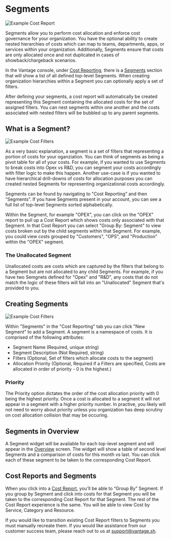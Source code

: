 # Segments

![Example Cost Report](/img/segments-overview.gif)

Segments allow you to perform cost allocation and enforce cost governance for your organization. You have the optional ability to create nested hierarchies of costs which can map to teams, departments, apps, or services within your organization. Additionally, Segments ensure that costs are only allocated once and not duplicated in cases of showback/chargeback scenarios.

In the Vantage console, under [Cost Reporting](https://console.vantage.sh/reporting), there is a [Segments](https://console.vantage.sh/reporting) section that will show a list of all defined top-level Segments. When creating organization hierarchies within a Segment you can optionally apply a set of filters.

After defining your segments, a cost report will automatically be created representing this Segment containing the allocated costs for the set of assigned filters. You can nest segments within one another and the costs associated with nested filters will be bubbled up to any parent segments.

## What is a Segment?

![Example Cost Filters](/img/view-segments.png)

As a very basic explanation, a segment is a set of filters that representing a portion of costs for your oganziation. You can think of segments as being a pivot table for all of your costs. For example, if you wanted to use Segments to break costs into Opex vs R&D, you can segment your costs accordingly with filter logic to make this happen. Another use-case is if you wanted to have hierarchical drill-downs of costs for allocation purposes you can created nested Segments for representing organizational costs accordingly. 

Segments can be found by navigating to "Cost Reporting” and then “Segments”. If you have Segments present in your account, you can see a full list of top-level Segments sorted alphabetically.

Within the Segment, for example "OPEX", you can click on the "OPEX" report to pull up a Cost Report which shows costs only associated with that Segment. In that Cost Report you can select "Group By: Segment" to view costs broken out by the child segments within that Segment. For example, you could view costs grouped by "Customers", "OPS", and "Production" within the "OPEX" segment.

### The Unallocated Segment

Unallocated costs are costs which are captured by the filters that belong to a Segment but are not allocated to any child Segments. For example, if you have two Semgnets defined for "Opex" and "R&D", any costs that do not match the logic of these filters will fall into an "Unallocated" Segment that's provided to you. 

## Creating Segments

![Example Cost Filters](/img/create-segment.png)

Within "Segments" in the "Cost Reporting" tab you can click "New Segment" to add a Segment. A segment is a namespace of costs. It is comprised of the following attributes:

- Segment Name (Required, unique string)
- Segment Description (Not Required, string)
- Filters (Optional, Set of filters which allocate costs to the segment)
- Allocation Priority (Optional, Required if a Filters are specified, Costs are allocated in order of priority - 0 is the highest.)

### Priority

The Priority option dictates the order of the cost allocation priority with 0 being the highest priority. Once a cost is allocated to a segment it will not appear in a segment with a higher priority number. In practive, you likely will not need to worry about priority unless you organization has deep scrutiny on cost allocation collision that may be occuring. 

## Segments in Overview

A Segment widget will be available for each top-level segment and will appear in the [Overview](/overview/) screen. The widget will show a table of second level Segments and a comparison of costs for this month vs last. You can click each of these segment to be taken to the corresponding Cost Report.

## Cost Reports and Segments

When you click into a [Cost Report](/cost_reports/), you’ll be able to “Group By” Segment. If you group by Segment and click into costs for that Segment you will be taken to the corresponding Cost Report for that Segment. The rest of the Cost Report experience is the same. You will be able to view Cost by Service, Category and Resource.

If you would like to transition existing Cost Report filters to Segments you must manually recreate them. If you would like assistance from our customer success team, please reach out to us at [support@vantage.sh](mailto:support@vantage.sh).
